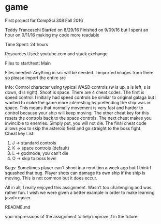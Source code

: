 game
====

First project for CompSci 308 Fall 2016

Teddy Franceschi
Started on 8/29/16
Finished on 9/09/16 but I spent an hour on 9/11/16 making my code more readable

Time Spent: 24 hours

Resources Used: youtube.com and stack exchange

Files to start/test: Main

Files needed: Anything in src will be needed.  I imported images from there so please import the entire src

Info:
Control character using typical WASD controls (w is up, a is left, s is down, d is right).  Shoot is space.  There are 4 cheat codes.  The first is speed control.  I initially had speed controls be similar to original galaga but I wanted to make the game more interesting by pretending the ship was in space.  This means that normally movement is very fast and harder to control because your ship will keep moving.  The other cheat key for this resets the controls back to the space controls.  The next cheat makes you invincible to enemies.  Simply put, you will not die.  The final cheat code allows you to skip the asteroid field and go straight to the boss fight.  
Cheat key List:

1. J -> standard controls
2. K -> space controls (default)
3. L -> godmode, you can't die
4. O -> skip to boss level

Bugs: Sometimes player can't shoot in a rendition a week ago but I think I squashed that bug. Player shots can damage its own ship if the ship is moving.  This is not common but it does occur. 

All in all, I really enjoyed this assignment.  Wasn't too challenging and was rather fun.  I wish we were given a better example in order to make learning javafx easier.  

README.md

your impressions of the assignment to help improve it in the future